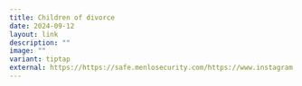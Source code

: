 ```yaml
---
title: Children of divorce
date: 2024-09-12
layout: link
description: ""
image: ""
variant: tiptap
external: https://https://safe.menlosecurity.com/https://www.instagram.com/ourgrandfatherstory/p/C4QA3N2SRDa/?img_index=1
---
```

